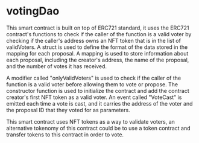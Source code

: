# votingDao

This smart contract is built on top of ERC721 standard, it uses the ERC721 contract's functions to check if the caller of the function is a valid voter by checking if the caller's address owns an NFT token that is in the list of validVoters. A struct is used to define the format of the data stored in the mapping for each proposal. A mapping is used to store information about each proposal, including the creator's address, the name of the proposal, and the number of votes it has received.

A modifier called "onlyValidVoters" is used to check if the caller of the function is a valid voter before allowing them to vote or propose. The constructor function is used to initialize the contract and add the contract creator's first NFT token as a valid voter. An event called "VoteCast" is emitted each time a vote is cast, and it carries the address of the voter and the proposal ID that they voted for as parameters.

This smart contract uses NFT tokens as a way to validate voters, an alternative tokenomy of this contract could be to use a token contract and transfer tokens to this contract in order to vote.

